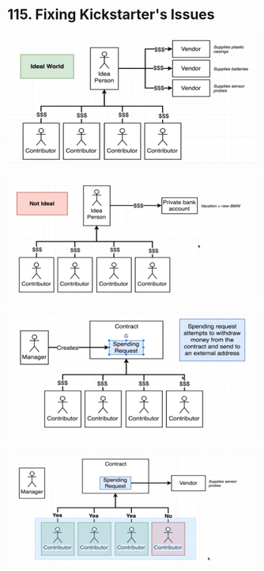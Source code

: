 # 115. Fixing Kickstarter's Issues

![115. Fixing Kickstarter's Issues](../imgs/115.1_Fixing-Kickstarter's-Issues.png)
---
![115. Fixing Kickstarter's Issues](../imgs/115.2_Fixing-Kickstarter's-Issues.png)
---
![115. Fixing Kickstarter's Issues](../imgs/115.3_Fixing-Kickstarter's-Issues.png)
---
![115. Fixing Kickstarter's Issues](../imgs/115.4_Fixing-Kickstarter's-Issues.png)
---